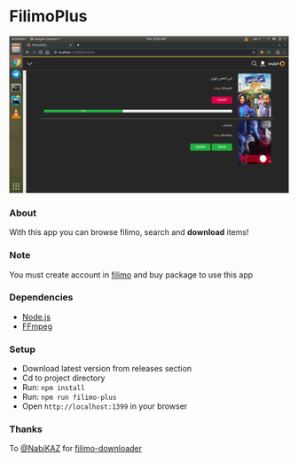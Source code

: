 # FilimoPlus

![Image](filimo_plus.png)

### About

With this app you can browse filimo, search and **download** items!

### Note

You must create account in [filimo](https://www.filimo.com/) and buy package to use this app

### Dependencies

+ [Node.js](https://nodejs.org/en/)
+ [FFmpeg](https://www.ffmpeg.org/)

### Setup

+ Download latest version from releases section
+ Cd to project directory
+ Run: `npm install`
+ Run: `npm run filimo-plus`
+ Open `http://localhost:1399` in your browser

### Thanks

To [@NabiKAZ](https://github.com/NabiKAZ) for [filimo-downloader](https://github.com/NabiKAZ/filimo-downloader)
